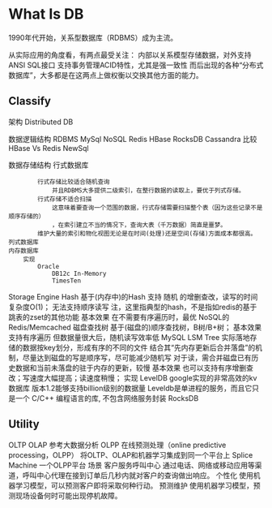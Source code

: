 # What Is DB

1990年代开始，关系型数据库（RDBMS）成为主流。

从实际应用的角度看，有两点最受关注：
		内部以关系模型存储数据，对外支持ANSI SQL接口
		支持事务管理ACID特性，尤其是强一致性
而后出现的各种“分布式数据库”，大多都是在这两点上做权衡以交换其他方面的能力。


## Classify

架构
	Distributed DB

数据逻辑结构
	RDBMS
		MySql
	NoSQL
			Redis
			HBase
			RocksDB
			Cassandra
		比较
			HBase Vs Redis
	NewSql

数据存储结构
	行式数据库
		
			行式存储比较适合随机查询
				并且RDBMS大多提供二级索引，在整行数据的读取上，要优于列式存储。
			行式存储不适合扫描
				这意味着要查询一个范围的数据，行式存储需要扫描整个表（因为这些记录不是顺序存储的）
				，在索引建立不当的情况下，查询大表（千万数据）简直是噩梦。
			维护大量的索引和物化视图无论是在时间(处理)还是空间(存储)方面成本都很高。
	列式数据库
	内存数据库
		实现
			Oracle
				DB12c In-Memory
				TimesTen

Storage Engine
	Hash
		基于(内存中)的Hash
			支持 随机 的增删查改，读写的时间复杂度O(1)；
			无法支持顺序读写
				注，这里指典型的hash，不是指如redis的基于跳表的zset的其他功能
		基本效果
			在不需要有序遍历时，最优
		NoSQL的Redis/Memcached
	磁盘查找树
		基于(磁盘的)顺序查找树，B树/B+树；
		基本效果
			支持有序遍历
			但数据量很大后，随机读写效率低
		MySQL
	LSM Tree
		实际落地存储的数据按key划分，形成有序的不同的文件
			结合其“先内存更新后合并落盘”的机制，尽量达到磁盘的写是顺序写，尽可能减少随机写
			对于读，需合并磁盘已有历史数据和当前未落盘的驻于内存的更新，较慢
		基本效果
			也可以支持有序增删查改；写速度大幅提高；读速度稍慢；
		实现
			LevelDB
				google实现的非常高效的kv数据库
					版本1.2能够支持billion级别的数据量
					Leveldb是单进程的服务，而且它只是一个 C/C++ 编程语言的库, 不包含网络服务封装
			RocksDB

## Utility

OLTP
OLAP
	参考大数据分析
OLPP
		在线预测处理（online predictive processing，OLPP）
		将OLTP、OLAP和机器学习集成到同一个平台上
		Splice Machine
			一个OLPP平台
	场景
		客户服务呼叫中心
			通过电话、网络或移动应用等渠道，呼叫中心代理在接到订单后几秒内就对客户的查询做出响应。
		个性化
			使用机器学习模型，可以预测客户即将采取何种行动。
		预测维护
			使用机器学习模型，预测现场设备何时可能出现停机故障。
